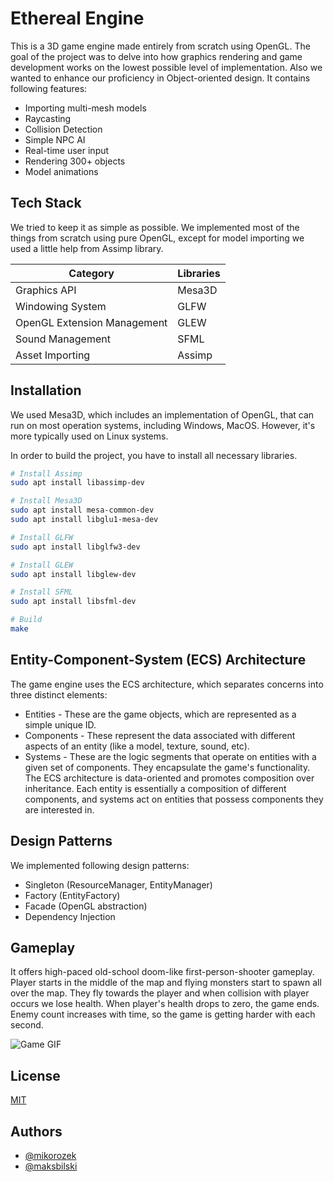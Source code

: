 
# Ethereal Engine

This is a 3D game engine made entirely from scratch using OpenGL. The goal of the project was to delve into how graphics rendering and game development works on the lowest possible level of implementation. Also we wanted to enhance our proficiency in Object-oriented design. It contains following features:

- Importing multi-mesh models
- Raycasting
- Collision Detection
- Simple NPC AI
- Real-time user input
- Rendering 300+ objects
- Model animations
## Tech Stack

We tried to keep it as simple as possible. We implemented most of the things from scratch using pure OpenGL, except for model importing we used a little help from Assimp library.

| Category | Libraries |
| -------- | --------- |
| Graphics API | Mesa3D |
| Windowing System | GLFW |
| OpenGL Extension Management | GLEW |
| Sound Management | SFML |
| Asset Importing | Assimp |

## Installation

We used Mesa3D, which includes an implementation of OpenGL, that can run on most operation systems, including Windows, MacOS. However, it's more typically used on Linux systems.

In order to build the project, you have to install all necessary libraries.

```bash
# Install Assimp
sudo apt install libassimp-dev

# Install Mesa3D
sudo apt install mesa-common-dev
sudo apt install libglu1-mesa-dev

# Install GLFW
sudo apt install libglfw3-dev

# Install GLEW
sudo apt install libglew-dev

# Install SFML
sudo apt install libsfml-dev

# Build
make

```

## Entity-Component-System (ECS) Architecture

The game engine uses the ECS architecture, which separates concerns into three distinct elements:

- Entities - These are the game objects, which are represented as a simple unique ID.
- Components - These represent the data associated with different aspects of an entity (like a model, texture, sound, etc).
- Systems - These are the logic segments that operate on entities with a given set of components. They encapsulate the game's functionality.
The ECS architecture is data-oriented and promotes composition over inheritance. Each entity is essentially a composition of different components, and systems act on entities that possess components they are interested in.


## Design Patterns

We implemented following design patterns:
- Singleton (ResourceManager, EntityManager)
- Factory (EntityFactory)
- Facade (OpenGL abstraction)
- Dependency Injection


## Gameplay

It offers high-paced old-school doom-like first-person-shooter gameplay. Player starts in the middle of the map and flying monsters start to spawn all over the map. They fly towards the player and when collision with player occurs we lose health. When player's health drops to zero, the game ends. Enemy count increases with time, so the game is getting harder with each second.

![Game GIF](./resources/gameplay.gif)
## License

[MIT](https://choosealicense.com/licenses/mit/)


## Authors

- [@mikorozek](https://github.com/mikorozek)
- [@maksbilski](https://github.com/maksbilski)
